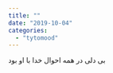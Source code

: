 ```yaml
---
title: ""
date: "2019-10-04"
categories: 
  - "tytomood"
---
```


بی دلی در همه احوال خدا با او بود
